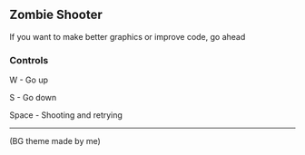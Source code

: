 ## Zombie Shooter

If you want to make better graphics or improve code, go ahead

### Controls
W - Go up

S - Go down

Space - Shooting and retrying

----

(BG theme made by me)
